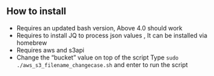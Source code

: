 ## How to install
* Requires an updated bash version, Above 4.0 should work
* Requires to install JQ  to process json values , It can be installed  via homebrew
* Requires aws and s3api
* Change the “bucket” value on top of the script
Type `sudo ./aws_s3_filename_changecase.sh` and enter to run the script
